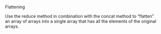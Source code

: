 Flattening

Use the reduce method in combination with the concat method to “flatten” an array of arrays into a single array that has all the elements of the original arrays.

